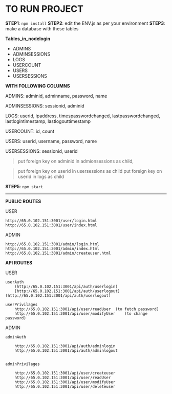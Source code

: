 # **TO RUN PROJECT**
**STEP1**: `npm install`
**STEP2**: edit the ENV.js as per your environment
**STEP3**: make a database with these tables

**Tables_in_nodelogin**
* ADMINS              
* ADMINSESSIONS       
* LOGS                
* USERCOUNT           
* USERS               
* USERSESSIONS        

**WITH FOLLOWING COLUMNS**

ADMINS: adminid, adminname, password, name

ADMINSESSIONS: sessionid, adminid

LOGS: userid, ipaddress, timespasswordchanged, lastpasswordchanged, lastlogintimestamp, lastlogouttimestamp

USERCOUNT: id, count

USERS: userid, username, password, name

USERSESSIONS: sessionid, userid


>put foreign key on adminid in admionsessions as child,

>put foreign key on userid in usersessions as child
>put foreign key on userid in logs as child


**STEP5**: `npm start`



********************************************************
**PUBLIC ROUTES**

USER

    http://65.0.102.151:3001/user/login.html
    http://65.0.102.151:3001/user/index.html


ADMIN

    http://65.0.102.151:3001/admin/login.html
    http://65.0.102.151:3001/admin/index.html
    http://65.0.102.151:3001/admin/createuser.html



**API ROUTES**

USER

    userAuth
        (http://65.0.102.151:3001/api/auth/userlogin)
        [http://65.0.102.151:3001/api/auth/userlogout]  (http://65.0.102.151:3001/api/auth/userlogout)
    
    userPrivilages
        http://65.0.102.151:3001/api/user/readUser  (to fetch password)
        http://65.0.102.151:3001/api/user/modifyUser    (to change password)

ADMIN

    adminAuth

        http://65.0.102.151:3001/api/auth/adminlogin
        http://65.0.102.151:3001/api/auth/adminlogout

    
    adminPrivilages

        http://65.0.102.151:3001/api/user/createuser
        http://65.0.102.151:3001/api/user/readUser
        http://65.0.102.151:3001/api/user/modifyUser
        http://65.0.102.151:3001/api/user/deleteuser

